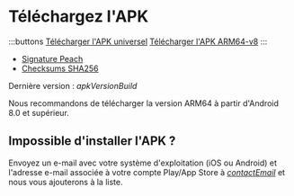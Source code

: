# Téléchargez l'APK

:::buttons
[Télécharger l'APK universel]($apkUniversalUrl$)
[Télécharger l'APK ARM64-v8]($apkArm64v8Url$)
:::

- [Signature Peach]($apkSignaturesUrl$)
- [Checksums SHA256]($apkChecksumsUrl$)

Dernière version : $apkVersionBuild$

Nous recommandons de télécharger la version ARM64 à partir d'Android 8.0 et supérieur.

## Impossible d'installer l'APK ?

Envoyez un e-mail avec votre système d'exploitation (iOS ou Android) et l'adresse e-mail associée à votre compte Play/App Store à [$contactEmail$](mailto:$contactEmail$) et nous vous ajouterons à la liste.
